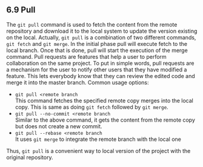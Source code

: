 ## 6.9 Pull
The `git pull` command is used to fetch the content from the remote 
repository and download it to the local system to update the
version existing on the local. Actually, `git pull` is a combination of two
different commands, `git fetch` and `git merge`. In the initial phase
pull will execute fetch to the local branch. Once that is done, pull
will start the execution of the merge command. Pull requests are features
that help a user to perform collaboration on the same project.
To put in simple words, pull requests are a mechanism for the user to notify 
other users that they have modified a feature. This lets everybody know
that they can review the edited code and merge it into the master branch.
Common usage options:
* `git pull <remote branch`\
This command fetches the specified remote copy merges into the 
local copy. This is same as doing `git fetch` followed by 
`git merge`.
* `git pull --no-commit <remote branch`\
Similar to the above command, it gets the content from the remote copy
but does not create a new commit.
* `git pull --rebase <remote branch`\
It uses `git merge` to integrate the remote branch with the local one

Thus, `git pull` is a convenient way to local version of the project
with the original repository.